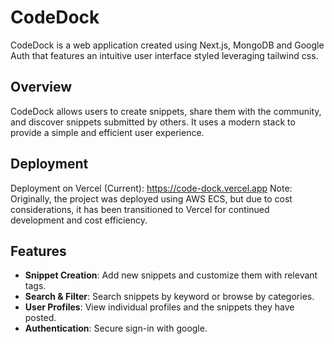 # CodeDock

CodeDock is a web application created using Next.js, MongoDB and Google Auth that features an intuitive user interface styled leveraging tailwind css.

## Overview

CodeDock allows users to create snippets, share them with the community, and discover snippets submitted by others. It uses a modern stack to provide a simple and efficient user experience.

## Deployment

Deployment on Vercel (Current): https://code-dock.vercel.app
Note: Originally, the project was deployed using AWS ECS, but due to cost considerations, it has been transitioned to Vercel for continued development and cost efficiency.
## Features

- **Snippet Creation**: Add new snippets and customize them with relevant tags.
- **Search & Filter**: Search snippets by keyword or browse by categories.
- **User Profiles**: View individual profiles and the snippets they have posted.
- **Authentication**: Secure sign-in with google.
